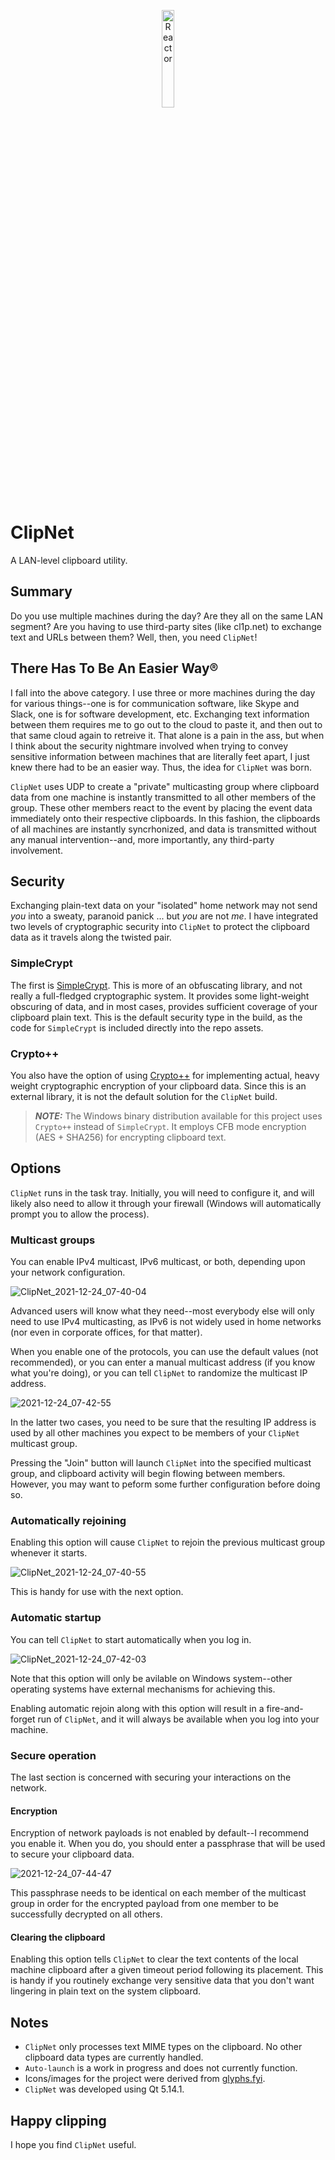 <p align="center">
  <a href="https://rclone.org/">
    <img width="20%" alt="Reactor" src="https://user-images.githubusercontent.com/4536448/147360224-61e03a6e-4252-4e03-afad-ca09b8f73996.png">
  </a>
</p>

# ClipNet
A LAN-level clipboard utility.

## Summary
Do you use multiple machines during the day?  Are they all on the same LAN segment?  Are you having to use third-party sites (like cl1p.net) to exchange text and URLs between them?  Well, then, you need `ClipNet`!

## There Has To Be An Easier Way®
I fall into the above category.  I use three or more machines during the day for various things--one is for communication software, like Skype and Slack, one is for software development, etc.  Exchanging text information between them requires me to go out to the cloud to paste it, and then out to that same cloud again to retreive it.  That alone is a pain in the ass, but when I think about the security nightmare involved when trying to convey sensitive information between machines that are literally feet apart, I just knew there had to be an easier way.  Thus, the idea for `ClipNet` was born.

`ClipNet` uses UDP to create a "private" multicasting group where clipboard data from one machine is instantly transmitted to all other members of the group.  These other members react to the event by placing the event data immediately onto their respective clipboards.  In this fashion, the clipboards of all machines are instantly syncrhonized, and data is transmitted without any manual intervention--and, more importantly, any third-party involvement.

## Security
Exchanging plain-text data on your "isolated" home network may not send *you* into a sweaty, paranoid panick ... but *you* are not *me*.  I have integrated two levels of cryptographic security into `ClipNet` to protect the clipboard data as it travels along the twisted pair.

### SimpleCrypt
The first is [SimpleCrypt](https://wiki.qt.io/Simple_encryption_with_SimpleCrypt).  This is more of an obfuscating library, and not really a full-fledged cryptographic system.  It provides some light-weight obscuring of data, and in most cases, provides sufficient coverage of your clipboard plain text.  This is the default security type in the build, as the code for `SimpleCrypt` is included directly into the repo assets.

### Crypto++
You also have the option of using [Crypto++](https://github.com/weidai11/cryptopp) for implementing actual, heavy weight cryptographic encryption of your clipboard data.  Since this is an external library, it is not the default solution for the `ClipNet` build.

> **_NOTE:_** The Windows binary distribution available for this project uses `Crypto++` instead of `SimpleCrypt`.  It employs CFB mode encryption (AES + SHA256) for encrypting clipboard text.

## Options
`ClipNet` runs in the task tray.  Initially, you will need to configure it, and will likely also need to allow it through your firewall (Windows will automatically prompt you to allow the process).

### Multicast groups
You can enable IPv4 multicast, IPv6 multicast, or both, depending upon your network configuration.

![ClipNet_2021-12-24_07-40-04](https://user-images.githubusercontent.com/4536448/147360182-6a44dbcd-a440-402d-ae12-25a2ac2360e9.png)

Advanced users will know what they need--most everybody else will only need to use IPv4 multicasting, as IPv6 is not widely used in home networks (nor even in corporate offices, for that matter).

When you enable one of the protocols, you can use the default values (not recommended), or you can enter a manual multicast address (if you know what you're doing), or you can tell `ClipNet` to randomize the multicast IP address.

![2021-12-24_07-42-55](https://user-images.githubusercontent.com/4536448/147360187-ede36f1e-73e4-48c6-a35e-5e2e53b37b97.gif)

In the latter two cases, you need to be sure that the resulting IP address is used by all other machines you expect to be members of your `ClipNet` multicast group.

Pressing the "Join" button will launch `ClipNet` into the specified multicast group, and clipboard activity will begin flowing between members.  However, you may want to peform some further configuration before doing so.

### Automatically rejoining
Enabling this option will cause `ClipNet` to rejoin the previous multicast group whenever it starts.

![ClipNet_2021-12-24_07-40-55](https://user-images.githubusercontent.com/4536448/147360184-ebdf9104-5e91-4d55-b8f8-bb54a601b98b.png)

This is handy for use with the next option.

### Automatic startup
You can tell `ClipNet` to start automatically when you log in.

![ClipNet_2021-12-24_07-42-03](https://user-images.githubusercontent.com/4536448/147360185-6280d6a7-a088-42fe-aff6-30bfe3de2e13.png)

Note that this option will only be avilable on Windows system--other operating systems have external mechanisms for achieving this.

Enabling automatic rejoin along with this option will result in a fire-and-forget run of `ClipNet`, and it will always be available when you log into your machine.

### Secure operation
The last section is concerned with securing your interactions on the network.

#### Encryption
Encryption of network payloads is not enabled by default--I recommend you enable it.  When you do, you should enter a passphrase that will be used to secure your clipboard data.

![2021-12-24_07-44-47](https://user-images.githubusercontent.com/4536448/147360195-4c779f33-c539-4353-9112-bd6399f7698f.gif)

This passphrase needs to be identical on each member of the multicast group in order for the encrypted payload from one member to be successfully decrypted on all others.

#### Clearing the clipboard
Enabling this option tells `ClipNet` to clear the text contents of the local machine clipboard after a given timeout period following its placement.  This is handy if you routinely exchange very sensitive data that you don't want lingering in plain text on the system clipboard.

## Notes
* `ClipNet` only processes text MIME types on the clipboard.  No other clipboard data types are currently handled.
* `Auto-launch` is a work in progress and does not currently function.
* Icons/images for the project were derived from [glyphs.fyi](https://glyphs.fyi/dir?i=handHoldingSeedling&v=poly&w).
* `ClipNet` was developed using Qt 5.14.1.

## Happy clipping
I hope you find `ClipNet` useful.